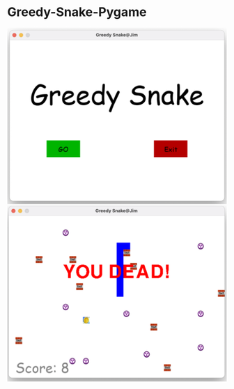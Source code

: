 # Greedy-Snake-Pygame

![This is an image](./demo_image/01.png)
![This is an image](./demo_image/02.png)
